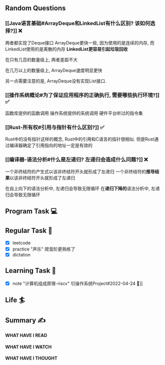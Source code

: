 ## Random Questions
### [[Java语言基础#ArrayDeque和LinkedList有什么区别? 该如何选择?]] ❌
两者都实现了Deque接口
ArrayDeque更快一些, 因为使用的是连续的内存, 而LinkedList使用的是离散的内存
**LinkedList更容易引起垃圾回收**

在只有几百的数量级上, 两者差距不大

在几万以上的数量级上, ArrayDeque速度明显更快

另一点需要注意的是, ArrayDeque没有实现List接口.

### [[操作系统概论#为了保证应用程序的正确执行, 需要哪些执行环境?]] ✅
函数库提供的函数调用
操作系统提供的系统调用
硬件平台听过的指令集

### [[Rust-所有权#引用与指针有什么区别?]] ✅
Rust中的没有指针这样的概念, Rust中的引用和C语言的指针很相似.
但是Rust通过编译器确定了引用指向的地址一定是有效的

### [[编译器-语法分析#什么是左递归? 左递归会造成什么问题?]] ❌
一个非终结符的产生式以该非终结符开头就形成了左递归
一个非终结符的**推导结果**以该非终结符开头就形成了左递归

在自上向下的语法分析中, 左递归会导致无限循环
在**递归下降的**语法分析中, 左递归会导致无限循环



## Program Task  💻

## Regular Task  🤡
- [x] leetcode
- [x] practice "声乐" 爬音阶更熟练了
- [x] dictation

## Learning Task 🎯
- [x] note "计算机组成原理-riscv"
	![[操作系统Project#2022-04-24 📅]]

## Life 🏄

## Summary ✍
####  WHAT HAVE I READ

#### WHAT HAVE I WATCH

#### WHAT HAVE I THOUGHT
